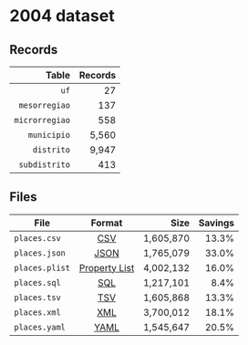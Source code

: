 # 2004 dataset

## Records

|          Table | Records |
| --------------:| -------:|
|           `uf` |      27 |
|  `mesorregiao` |     137 |
| `microrregiao` |     558 |
|    `municipio` |   5,560 |
|     `distrito` |   9,947 |
|  `subdistrito` |     413 |

## Files

| File           | Format                                                       |      Size | Savings |
| -------------- |:------------------------------------------------------------:| ---------:| -------:|
| `places.csv`   | [CSV](https://en.wikipedia.org/wiki/Comma-separated_values)  | 1,605,870 |   13.3% |
| `places.json`  | [JSON](https://en.wikipedia.org/wiki/JSON)                   | 1,765,079 |   33.0% |
| `places.plist` | [Property List](https://en.wikipedia.org/wiki/Property_list) | 4,002,132 |   16.0% |
| `places.sql`   | [SQL](https://en.wikipedia.org/wiki/SQL)                     | 1,217,101 |    8.4% |
| `places.tsv`   | [TSV](https://en.wikipedia.org/wiki/Tab-separated_values)    | 1,605,868 |   13.3% |
| `places.xml`   | [XML](https://en.wikipedia.org/wiki/XML)                     | 3,700,012 |   18.1% |
| `places.yaml`  | [YAML](https://en.wikipedia.org/wiki/YAML)                   | 1,545,647 |   20.5% |
